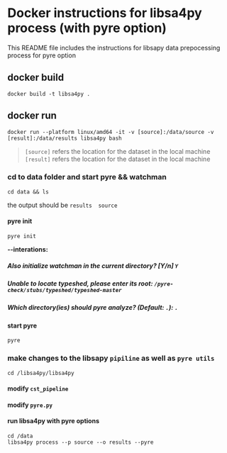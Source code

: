 # Docker instructions for libsa4py process (with pyre option)


This README file includes the instructions for libsapy data prepocessing process for pyre option

[//]: # (> [name= Lang Feng])

[//]: # (> [time=Wed, Nov 16, 2022 9:51 AM])


## docker build
```
docker build -t libsa4py .
```

## docker run
```
docker run --platform linux/amd64 -it -v [source]:/data/source -v [result]:/data/results libsa4py bash 
```
> `[source]` refers the location for the dataset in the local machine
> `[result]` refers the location for the dataset in the local machine


### cd to data folder and start pyre && watchman
```
cd data && ls
```
the output should be `results  source`
#### pyre init 
```
pyre init
```
**--interations:**
##### Also initialize watchman in the current directory? [Y/n] `Y`
##### Unable to locate typeshed, please enter its root:  `/pyre-check/stubs/typeshed/typeshed-master`
##### Which directory(ies) should pyre analyze? (Default: `.`):  `.`

#### start pyre
```
pyre
```



<!-- docker run --platform linux/amd64 -it -v /Users/fenglang/Desktop/libsa4py/dataset:/data/source -v /Users/fenglang/Desktop/libsa4py/processedprojects:/data/results libsa4py bash  -->

### make changes to the libsapy `pipiline` as well as `pyre utils`
```
cd /libsa4py/libsa4py
```
#### modify `cst_pipeline`


#### modify `pyre.py`


#### run libsa4py with pyre options
```
cd /data
libsa4py process --p source --o results --pyre
```
